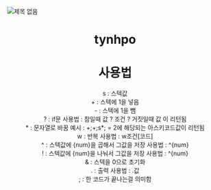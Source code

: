 ![제목 없음](https://user-images.githubusercontent.com/94734506/230634870-67ebb399-b09d-4a60-a714-787be9d4eb38.png)

<h1 align="center">tynhpo</h1>
<h1 align="center">사용법</h1>
<p align="center">
s : 스텍값<br>
+ : 스텍에 1을 넣음<br>
- : 스텍에 1을 뺌<br>
? : if문 사용법 : 참일때 값 ? 조건 ? 거짓일때 값 이 리턴됨<br>
* : 문자열로 바꿈 예시 : +;+;s*; = 2에 해당되는 아스키코드값이 리턴됨<br>
w : 반복 사용법 : w조건[코드]<br>
^ : 스텍값에 {num}을 곱해서 그값을 저장 사용법 : ^{num}<br>
! : 스텍값에 {num}을 나눠서 그값을 저장 사용법 : ^{num}<br>
& : 스텍을 0으로 초기화<br>
. : 출력 사용법 : .값<br>
; : 한 코드가 끝나는걸 의미함<br>
</p>
